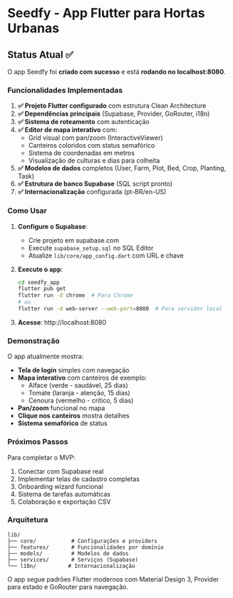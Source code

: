 # Seedfy - App Flutter para Hortas Urbanas

## Status Atual ✅

O app Seedfy foi **criado com sucesso** e está **rodando no localhost:8080**.

### Funcionalidades Implementadas

1. **✅ Projeto Flutter configurado** com estrutura Clean Architecture
2. **✅ Dependências principais** (Supabase, Provider, GoRouter, i18n)
3. **✅ Sistema de roteamento** com autenticação
4. **✅ Editor de mapa interativo** com:
   - Grid visual com pan/zoom (InteractiveViewer)
   - Canteiros coloridos com status semafórico
   - Sistema de coordenadas em metros
   - Visualização de culturas e dias para colheita
5. **✅ Modelos de dados** completos (User, Farm, Plot, Bed, Crop, Planting, Task)
6. **✅ Estrutura de banco Supabase** (SQL script pronto)
7. **✅ Internacionalização** configurada (pt-BR/en-US)

### Como Usar

1. **Configure o Supabase**:
   - Crie projeto em supabase.com
   - Execute `supabase_setup.sql` no SQL Editor
   - Atualize `lib/core/app_config.dart` com URL e chave

2. **Execute o app**:
   ```bash
   cd seedfy_app
   flutter pub get
   flutter run -d chrome  # Para Chrome
   # ou
   flutter run -d web-server --web-port=8080  # Para servidor local
   ```

3. **Acesse**: http://localhost:8080

### Demonstração

O app atualmente mostra:
- **Tela de login** simples com navegação
- **Mapa interativo** com canteiros de exemplo:
  - Alface (verde - saudável, 25 dias)
  - Tomate (laranja - atenção, 15 dias)
  - Cenoura (vermelho - crítico, 5 dias)
- **Pan/zoom** funcional no mapa
- **Clique nos canteiros** mostra detalhes
- **Sistema semafórico** de status

### Próximos Passos

Para completar o MVP:
1. Conectar com Supabase real
2. Implementar telas de cadastro completas
3. Onboarding wizard funcional
4. Sistema de tarefas automáticas
5. Colaboração e exportação CSV

### Arquitetura

```
lib/
├── core/           # Configurações e providers
├── features/       # Funcionalidades por domínio
├── models/         # Modelos de dados
├── services/       # Serviços (Supabase)
└── l10n/          # Internacionalização
```

O app segue padrões Flutter modernos com Material Design 3, Provider para estado e GoRouter para navegação.